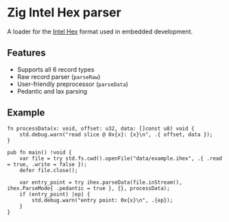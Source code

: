 # Zig Intel Hex parser

A loader for the [Intel Hex](https://en.wikipedia.org/wiki/Intel_HEX) format used in embedded
development.

## Features
- Supports all 6 record types
- Raw record parser (`parseRaw`)
- User-friendly preprocessor (`parseData`)
- Pedantic and lax parsing

## Example

```zig
fn processData(x: void, offset: u32, data: []const u8) void {
    std.debug.warn("read slice @ 0x{x}: {x}\n", .{ offset, data });
}

pub fn main() !void {
    var file = try std.fs.cwd().openFile("data/example.ihex", .{ .read = true, .write = false });
    defer file.close();

    var entry_point = try ihex.parseData(file.inStream(), ihex.ParseMode{ .pedantic = true }, {}, processData);
    if (entry_point) |ep| {
        std.debug.warn("entry point: 0x{x}\n", .{ep});
    }
}
```